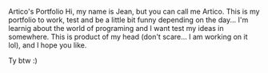Artico's Portfolio
Hi, my name is Jean, but you can call me Artico. This is my portfolio to work, test and be a little bit funny depending on the day... I'm learnig about the world of programing and I want test my ideas in somewhere. This is product of my head (don't scare... I am working on it lol), and I hope you like.

Ty btw :)
